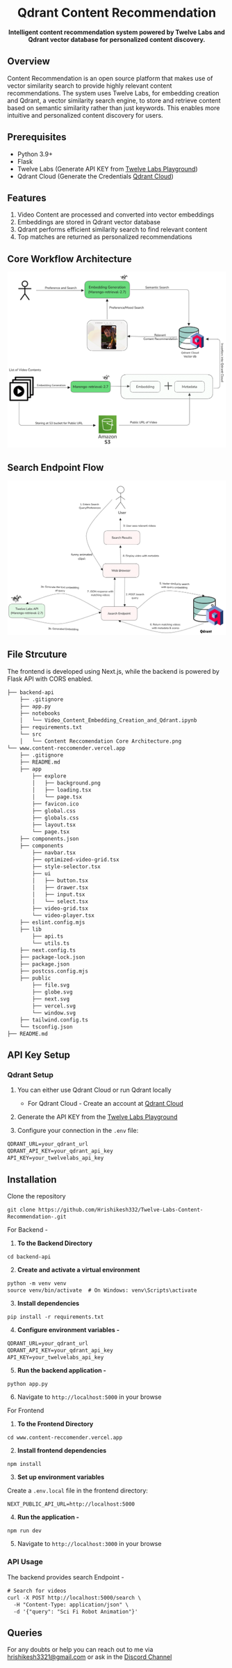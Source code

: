 <div align="center">
    <h1>Qdrant Content Recommendation</h1>
    <p>
        <strong>Intelligent content recommendation system powered by Twelve Labs and Qdrant vector database for personalized content discovery.</strong>
    </p>
</div>

## Overview

Content Recommendation is an open source platform that makes use of vector similarity search to provide highly relevant content recommendations. The system uses Twelve Labs, for embedding creation and Qdrant, a vector similarity search engine, to store and retrieve content based on semantic similarity rather than just keywords. This enables more intuitive and personalized content discovery for users.

## Prerequisites

- Python 3.9+
- Flask
- Twelve Labs (Generate API KEY from [Twelve Labs Playground](https://www.twelvelabs.io/))
- Qdrant Cloud (Generate the Credentials [Qdrant Cloud](https://cloud.qdrant.io/))

## Features

1. Video Content are processed and converted into vector embeddings
2. Embeddings are stored in Qdrant vector database
3. Qdrant performs efficient similarity search to find relevant content
4. Top matches are returned as personalized recommendations

## Core Workflow Architecture

![Core Workflow Architecture](https://github.com/Hrishikesh332/Twelve-Labs-Content-Recommendation/blob/master/backend-api/src/Content%20Recommendation%20Architecture.png)

## Search Endpoint Flow

![Search Endpoint Flow](https://github.com/Hrishikesh332/Twelve-Labs-Content-Recommendation/blob/master/backend-api/src/Search%20Endpoint.png)

## File Strcuture

The frontend is developed using Next.js, while the backend is powered by Flask API with CORS enabled.

```
├── backend-api
    ├── .gitignore
    ├── app.py
    ├── notebooks
    │   └── Video_Content_Embedding_Creation_and_Qdrant.ipynb
    ├── requirements.txt
    └── src
    │   └── Content Reccomendation Core Architecture.png
└── www.content-reccomender.vercel.app
    ├── .gitignore
    ├── README.md
    ├── app
        ├── explore
        │   ├── background.png
        │   ├── loading.tsx
        │   └── page.tsx
        ├── favicon.ico
        ├── global.css
        ├── globals.css
        ├── layout.tsx
        └── page.tsx
    ├── components.json
    ├── components
        ├── navbar.tsx
        ├── optimized-video-grid.tsx
        ├── style-selector.tsx
        ├── ui
        │   ├── button.tsx
        │   ├── drawer.tsx
        │   ├── input.tsx
        │   └── select.tsx
        ├── video-grid.tsx
        └── video-player.tsx
    ├── eslint.config.mjs
    ├── lib
        ├── api.ts
        └── utils.ts
    ├── next.config.ts
    ├── package-lock.json
    ├── package.json
    ├── postcss.config.mjs
    ├── public
        ├── file.svg
        ├── globe.svg
        ├── next.svg
        ├── vercel.svg
        └── window.svg
    ├── tailwind.config.ts
    └── tsconfig.json
├── README.md
```

## API Key Setup

### Qdrant Setup

1. You can either use Qdrant Cloud or run Qdrant locally
   - For Qdrant Cloud - Create an account at [Qdrant Cloud](https://cloud.qdrant.io/)

2. Generate the API KEY from the [Twelve Labs Playground](https://www.twelvelabs.io/)

3. Configure your connection in the `.env` file:

```
QDRANT_URL=your_qdrant_url
QDRANT_API_KEY=your_qdrant_api_key
API_KEY=your_twelvelabs_api_key
```



## Installation

Clone the repository
```
git clone https://github.com/Hrishikesh332/Twelve-Labs-Content-Recommendation-.git
```

For Backend - 

1. **To the Backend Directory**

```
cd backend-api
```

2. **Create and activate a virtual environment**


```shellscript
python -m venv venv
source venv/bin/activate  # On Windows: venv\Scripts\activate
```

3. **Install dependencies**
```
pip install -r requirements.txt
```

4. **Configure environment variables -**

```
QDRANT_URL=your_qdrant_url
QDRANT_API_KEY=your_qdrant_api_key
API_KEY=your_twelvelabs_api_key
```

5. **Run the backend application -**

```
python app.py
```

6. Navigate to `http://localhost:5000` in your browse
    

For Frontend 

1. **To the Frontend Directory**

```
cd www.content-reccomender.vercel.app
```

2. **Install frontend dependencies**

```
npm install
```

3. **Set up environment variables**


Create a `.env.local` file in the frontend directory:

```plaintext
NEXT_PUBLIC_API_URL=http://localhost:5000
```

4. **Run the application -**

```
npm run dev
```

5. Navigate to `http://localhost:3000` in your browse


### API Usage

The backend provides search Endpoint -

```shellscript
# Search for videos
curl -X POST http://localhost:5000/search \
  -H "Content-Type: application/json" \
  -d '{"query": "Sci Fi Robot Animation"}'
```

## Queries

For any doubts or help you can reach out to me via hrishikesh3321@gmail.com or ask in the [Discord Channel](https://discord.com/invite/Sh6BRfakJa)

